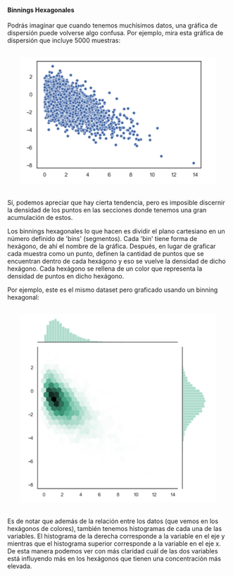 #### Binnings Hexagonales

Podrás imaginar que cuando tenemos muchísimos datos, una gráfica de dispersión puede volverse algo confusa. Por ejemplo, mira esta gráfica de dispersión que incluye 5000 muestras:

<div style="padding: 10px; margin: 20px"><img src='./Imgs/sesion_4-12.png'></div>

Sí, podemos apreciar que hay cierta tendencia, pero es imposible discernir la densidad de los puntos en las secciones donde tenemos una gran acumulación de estos.

Los binnings hexagonales lo que hacen es dividir el plano cartesiano en un número definido de 'bins' (segmentos). Cada 'bin' tiene forma de hexágono, de ahí el nombre de la gráfica. Después, en lugar de graficar cada muestra como un punto, definen la cantidad de puntos que se encuentran dentro de cada hexágono y eso se vuelve la densidad de dicho hexágono. Cada hexágono se rellena de un color que representa la densidad de puntos en dicho hexágono.

Por ejemplo, este es el mismo dataset pero graficado usando un binning hexagonal:

<div style="padding: 10px; margin: 20px"><img src='./Imgs/sesion_4-13.png'></div>

Es de notar que además de la relación entre los datos (que vemos en los hexágonos de colores), también tenemos histogramas de cada una de las variables. El histograma de la derecha corresponde a la variable en el eje y mientras que el histograma superior corresponde a la variable en el eje x. De esta manera podemos ver con más claridad cuál de las dos variables está influyendo más en los hexágonos que tienen una concentración más elevada.